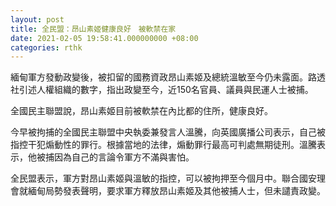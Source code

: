 ```yaml
---
layout: post
title: 全民盟：昂山素姬健康良好　被軟禁在家
date: 2021-02-05 19:58:41.000000000 +08:00
categories: rthk
---
```


緬甸軍方發動政變後，被扣留的國務資政昂山素姬及總統溫敏至今仍未露面。路透社引述人權組織的數字，指出政變至今，近150名官員、議員與民運人士被捕。

全國民主聯盟說，昂山素姬目前被軟禁在內比都的住所，健康良好。

今早被拘捕的全國民主聯盟中央執委兼發言人溫騰，向英國廣播公司表示，自己被指控干犯煽動性的罪行。根據當地的法律，煽動罪行最高可判處無期徒刑。溫騰表示，他被捕因為自己的言論令軍方不滿與害怕。

全民盟表示，軍方對昂山素姬與溫敏的指控，可以被拘押至今個月中。聯合國安理會就緬甸局勢發表聲明，要求軍方釋放昂山素姬及其他被捕人士，但未譴責政變。
